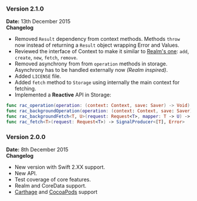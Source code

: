### Version 2.1.0
**Date:** 13th December 2015<br>
**Changelog**
- Removed `Result` dependency from context methods. Methods `throw` now instead of returning a `Result` object wrapping Error and Values.
- Reviewed the interface of Context to make it similar to [Realm's one](https://realm.io/docs/swift/latest/): `add`, `create`, `new`, `fetch`, `remove`.
- Removed asynchrony from from `operation` methods in storage. Asynchrony has to be handled externally now *(Realm inspired)*.
- Added `LICENSE` file.
- Added `fetch` method to `Storage` using internally the main context for fetching.
- Implemented a **Reactive** API in Storage:
```swift
func rac_operation(operation: (context: Context, save: Saver) -> Void) -> SignalProducer<Void, NoError>
func rac_backgroundOperation(operation: (context: Context, save: Saver) -> Void) -> SignalProducer<Void, NoError>
func rac_backgroundFetch<T, U>(request: Request<T>, mapper: T -> U) -> SignalProducer<[U], Error>
func rac_fetch<T>(request: Request<T>) -> SignalProducer<[T], Error>
```

### Version 2.0.0
**Date:** 8th December 2015 <br>
**Changelog**
- New version with Swift 2.XX support.
- New API.
- Test coverage of core features.
- Realm and CoreData support.
- [Carthage](https://github.com/carthage) and [CocoaPods](https://cocoapods.org) support
